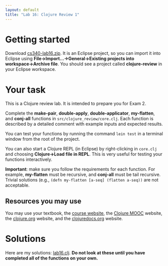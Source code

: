 ```yaml
---
layout: default
title: "Lab 16: Clojure Review 1"
---
```


# Getting started

Download [cs340-lab16.zip](cs340-lab16.zip).  It is an Eclipse project, so you can import it into Eclipse using **File&rarr;Import...&rarr;General&rarr;Existing projects into workspace&rarr;Archive file**.  You should see a project called **clojure-review** in your Eclipse workspace.

# Your task

This is a Clojure review lab.  It is intended to prepare you for Exam 2.

Complete the **make-pair**, **double-apply**, **double-applicator**, **my-flatten**, and **conj-all** functions in `src/clojure_review/core.clj`.  Each function is described by a detailed comment with example inputs and expected results.

You can test your functions by running the command `lein test` in a terminal window from the root of the project.

You can also start a Clojure REPL (in Eclipse) by right-clicking in `core.clj` and choosing **Clojure&rarr;Load file in REPL**.  This is very useful for testing your functions interactively.

<div class="callout"><b>Important</b>: make sure you follow the requirements for each function.  For example, <b>my-flatten</b> must be recursive, and <b>conj-all</b> must be tail recursive.  Trivial solutions (e.g., <code>(defn my-flatten [a-seq] (flatten a-seq))</code> are not acceptable.</div>

## Resources you may use

You may use your textbook, the [course website](http://ycpcs.github.io/cs340-fall2016), the [Clojure MOOC](http://mooc.fi/courses/2014/clojure/) website, the [clojure.org](http://clojure.org/) website, and the [clojuredocs.org](http://clojuredocs.org/) website.

# Solutions

Here are my solutions: [lab16.clj](https://github.com/ycpcs/cs340-fall2016/blob/gh-pages/labs/lab16.clj).  **Do not look at these until you have completed all of the functions on your own.**

